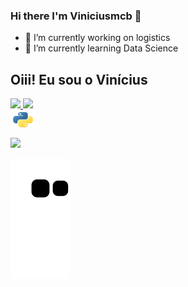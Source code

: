### Hi there I'm Viniciusmcb 👋

- 🔭 I’m currently working on logistics
- 🌱 I’m currently learning Data Science

## Oiii! Eu sou o Vinícius 
 <div>
  <a href="https://github.com/Viniciusmcb/Viniciusmcb">
  <img height="150em" src="https://github-readme-stats.vercel.app/api?username=Viniciusmcb&show_icons=true&theme=dark&include_all_commits=true&count_private=true"/>
  <img height="150em" src="https://github-readme-stats.vercel.app/api/top-langs/?username=Viniciusmcb&layout=compact&langs_count=7&theme=dark"/>
</div>
 <img align="center" alt="Rafa-Python" height="30" width="40" src="https://raw.githubusercontent.com/devicons/devicon/master/icons/python/python-original.svg">
<div> 
  
 <a href="https://instagram.com/viniciusmcb" target="_blank"><img src="https://img.shields.io/badge/-Instagram-%23E4405F?style=for-the-badge&logo=instagram&logoColor=white" target="_blank"></a>
 
  ![Snake animation](https://github.com/rafaballerini/rafaballerini/blob/output/github-contribution-grid-snake.svg)
 
</div>

 
